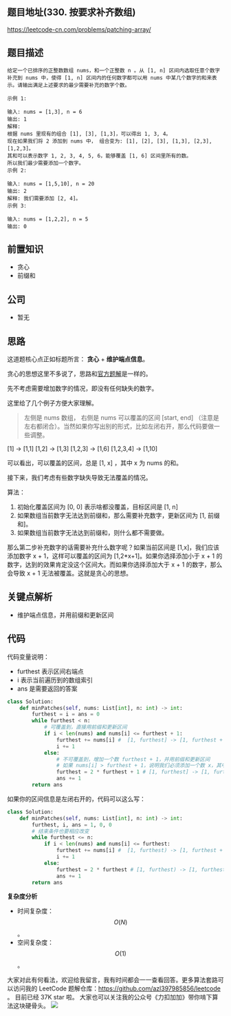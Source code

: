 ## 题目地址(330. 按要求补齐数组)

https://leetcode-cn.com/problems/patching-array/

## 题目描述

```
给定一个已排序的正整数数组 nums，和一个正整数 n 。从 [1, n] 区间内选取任意个数字补充到 nums 中，使得 [1, n] 区间内的任何数字都可以用 nums 中某几个数字的和来表示。请输出满足上述要求的最少需要补充的数字个数。

示例 1:

输入: nums = [1,3], n = 6
输出: 1
解释:
根据 nums 里现有的组合 [1], [3], [1,3]，可以得出 1, 3, 4。
现在如果我们将 2 添加到 nums 中， 组合变为: [1], [2], [3], [1,3], [2,3], [1,2,3]。
其和可以表示数字 1, 2, 3, 4, 5, 6，能够覆盖 [1, 6] 区间里所有的数。
所以我们最少需要添加一个数字。
示例 2:

输入: nums = [1,5,10], n = 20
输出: 2
解释: 我们需要添加 [2, 4]。
示例 3:

输入: nums = [1,2,2], n = 5
输出: 0

```

## 前置知识

- 贪心
- 前缀和

## 公司

- 暂无

## 思路

这道题核心点正如标题所言： **贪心** + **维护端点信息**。

贪心的思想这里不多说了，思路和[官方题解](https://leetcode-cn.com/problems/patching-array/solution/an-yao-qiu-bu-qi-shu-zu-by-leetcode-solu-klp1/)是一样的。

先不考虑需要增加数字的情况，即没有任何缺失的数字。

这里给了几个例子方便大家理解。

> 左侧是 nums 数组， 右侧是 nums 可以覆盖的区间 [start, end] （注意是左右都闭合）。当然如果你写出别的形式，比如左闭右开，那么代码要做一些调整。

[1] -> [1,1]
[1,2] -> [1,3]
[1,2,3] -> [1,6]
[1,2,3,4] -> [1,10]

可以看出，可以覆盖的区间，总是 [1, x] ，其中 x 为 nums 的和。

接下来，我们考虑有些数字缺失导致无法覆盖的情况。

算法：

1. 初始化覆盖区间为 [0, 0] 表示啥都没覆盖，目标区间是 [1, n]
2. 如果数组当前数字无法达到前缀和，那么需要补充数字，更新区间为 [1, 前缀和]。
3. 如果数组当前数字无法达到前缀和，则什么都不需要做。

那么第二步补充数字的话需要补充什么数字呢？如果当前区间是 [1,x]，我们应该添加数字 x + 1，这样可以覆盖的区间为 [1,2*x+1]。如果你选择添加小于 x + 1 的数字，达到的效果肯定没这个区间大。而如果你选择添加大于 x + 1 的数字，那么会导致 x + 1 无法被覆盖。这就是贪心的思想。

## 关键点解析

- 维护端点信息，并用前缀和更新区间

## 代码

代码变量说明：

- furthest 表示区间右端点
- i 表示当前遍历到的数组索引
- ans 是需要返回的答案

```py
class Solution:
    def minPatches(self, nums: List[int], n: int) -> int:
        furthest = i = ans = 0
        while furthest < n:
            # 可覆盖到，直接用前缀和更新区间
            if i < len(nums) and nums[i] <= furthest + 1:
                furthest += nums[i] #  [1, furthest] -> [1, furthest + nums[i]]
                i += 1
            else:
                # 不可覆盖到，增加一个数 furthest + 1，并用前缀和更新区间
                # 如果 nums[i] > furthest + 1，说明我们必须添加一个数 x，其中 1 <= x <= furthest + 1，从贪心的角度我们应该选择  furthest + 1，这在前面已经讲过
                furthest = 2 * furthest + 1 # [1, furthest] -> [1, furthest + furthest + 1]
                ans += 1
        return ans

```

如果你的区间信息是左闭右开的，代码可以这么写：

```py
class Solution:
    def minPatches(self, nums: List[int], n: int) -> int:
        furthest, i, ans = 1, 0, 0
        # 结束条件也要相应改变
        while furthest <= n:
            if i < len(nums) and nums[i] <= furthest:
                furthest += nums[i] #  [1, furthest) -> [1, furthest + nums[i])
                i += 1
            else:
                furthest = 2 * furthest # [1, furthest) -> [1, furthest + furthest)
                ans += 1
        return ans
```

**复杂度分析**

- 时间复杂度：$$O(N)$$。
- 空间复杂度：$$O(1)$$。

大家对此有何看法，欢迎给我留言，我有时间都会一一查看回答。更多算法套路可以访问我的 LeetCode 题解仓库：https://github.com/azl397985856/leetcode 。 目前已经 37K star 啦。
大家也可以关注我的公众号《力扣加加》带你啃下算法这块硬骨头。
![](https://tva1.sinaimg.cn/large/007S8ZIlly1gfcuzagjalj30p00dwabs.jpg)
